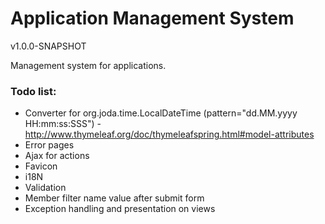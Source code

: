 Application Management System
===================
v1.0.0-SNAPSHOT

Management system for applications.

### Todo list:
* Converter for org.joda.time.LocalDateTime (pattern="dd.MM.yyyy HH:mm:ss:SSS") -
 http://www.thymeleaf.org/doc/thymeleafspring.html#model-attributes
* Error pages
* Ajax for actions
* Favicon
* i18N
* Validation
* Member filter name value after submit form
* Exception handling and presentation on views